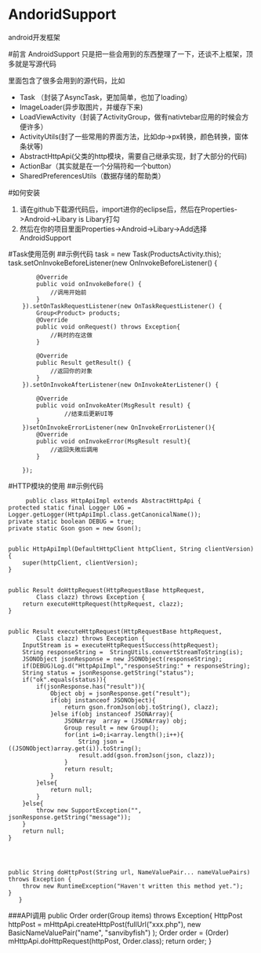 AndoridSupport
==============

android开发框架

#前言
AndroidSupport 
只是把一些会用到的东西整理了一下，还谈不上框架，顶多就是写源代码

里面包含了很多会用到的源代码，比如
* Task （封装了AsyncTask，更加简单，也加了loading）
* ImageLoader(异步取图片，并缓存下来)
* LoadViewActivity（封装了ActivityGroup，做有nativtebar应用的时候会方便许多）
* ActivityUtils(封了一些常用的界面方法，比如dp->px转换，颜色转换，窗体条状等)
* AbstractHttpApi(父类的http模块，需要自己继承实现，封了大部分的代码)
* ActionBar（其实就是在一个分隔符和一个button）
* SharedPreferencesUtils（数据存储的帮助类）

#如何安装
1. 请在github下载源代码后，import进你的eclipse后，然后在Properties->Android->Libary is Libary打勾
2. 然后在你的项目里面Properties->Android->Libary->Add选择AndroidSupport

#Task使用范例
##示例代码
  	task = new Task(ProductsActivity.this);
		task.setOnInvokeBeforeListener(new OnInvokeBeforeListener() {

			@Override
			public void onInvokeBefore() {
				//调用开始前
			}
		}).setOnTaskRequestListener(new OnTaskRequestListener() {
			Group<Product> products;
			@Override
			public void onRequest() throws Exception{
				//耗时的在这做
			}
			
			@Override
			public Result getResult() {
				//返回你的对象
			}
		}).setOnInvokeAfterListener(new OnInvokeAterListener() {
			
			@Override
			public void onInvokeAter(MsgResult result) {
					//结束后更新UI等
			}
		})setOnInvokeErrorListener(new OnInvokeErrorListener(){
			@Override
			public void onInvokeError(MsgResult result){
				//返回失敗后調用
			}
		
		});

#HTTP模块的使用
##示例代码

         public class HttpApiImpl extends AbstractHttpApi {
	protected static final Logger LOG = Logger.getLogger(HttpApiImpl.class.getCanonicalName());
	private static boolean DEBUG = true;
	private static Gson gson = new Gson();
	
	
    public HttpApiImpl(DefaultHttpClient httpClient, String clientVersion) {
        super(httpClient, clientVersion);
    }

    
    public Result doHttpRequest(HttpRequestBase httpRequest,
    		Class clazz) throws Exception {
        return executeHttpRequest(httpRequest, clazz);
    }

    
    public Result executeHttpRequest(HttpRequestBase httpRequest,
    		Class clazz) throws Exception {
        InputStream is = executeHttpRequestSuccess(httpRequest);
        String responseString =  StringUtils.convertStreamToString(is);
        JSONObject jsonResponse = new JSONObject(responseString);
        if(DEBUG)Log.d("HttpApiImpl","responseString:" + responseString);
        String status = jsonResponse.getString("status");
        if("ok".equals(status)){
        	if(jsonResponse.has("result")){
        		Object obj = jsonResponse.get("result");
        		if(obj instanceof JSONObject){
        			return gson.fromJson(obj.toString(), clazz);
        		}else if(obj instanceof JSONArray){
        			JSONArray  array = (JSONArray) obj;
        			Group result = new Group();
        			for(int i=0;i<array.length();i++){
        				String json = ((JSONObject)array.get(i)).toString();
        				result.add(gson.fromJson(json, clazz));
        			}
        			return result;
        		}
        	}else{
        		return null;
        	}
        }else{
        	throw new SupportException("", jsonResponse.getString("message"));
        }
		return null;
    }



    
    public String doHttpPost(String url, NameValuePair... nameValuePairs) throws Exception {
        throw new RuntimeException("Haven't written this method yet.");
    }
       }

###API调用
       public Order order(Group<OrderItem> items) throws Exception{
		HttpPost httpPost = mHttpApi.createHttpPost(fullUrl("xxx.php"),
				new BasicNameValuePair("name", "sanvibyfish")
				);
		Order order = (Order) mHttpApi.doHttpRequest(httpPost, Order.class);
		return order;
	  }
